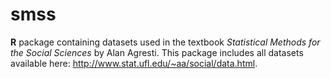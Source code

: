 # smss

**R** package containing datasets used in the textbook *Statistical
  Methods for the Social Sciences* by Alan Agresti. This package 
  includes all datasets available here: http://www.stat.ufl.edu/~aa/social/data.html.
